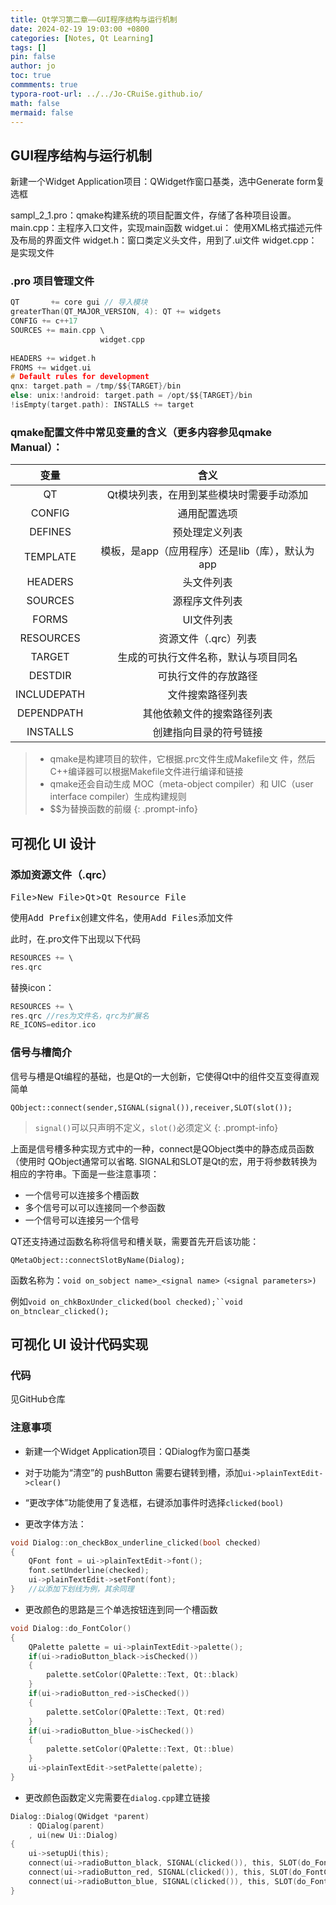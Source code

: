 ```yaml
---
title: Qt学习第二章——GUI程序结构与运行机制
date: 2024-02-19 19:03:00 +0800
categories: [Notes, Qt Learning]
tags: []
pin: false
author: jo
toc: true
commments: true
typora-root-url: ../../Jo-CRuiSe.github.io/
math: false
mermaid: false
---
```


## GUI程序结构与运行机制

新建一个Widget Application项目：QWidget作窗口基类，选中Generate form复选框

sampl_2_1.pro：qmake构建系统的项目配置文件，存储了各种项目设置。
main.cpp：主程序入口文件，实现main函数
widget.ui： 使用XML格式描述元件及布局的界面文件
widget.h：窗口类定义头文件，用到了.ui文件
widget.cpp：是实现文件

### .pro 项目管理文件

```c
QT       += core gui // 导入模块
greaterThan(QT_MAJOR_VERSION, 4): QT += widgets
CONFIG += c++17
SOURCES += main.cpp \
  					widget.cpp
  
HEADERS += widget.h
FROMS += widget.ui
# Default rules for development
qnx: target.path = /tmp/$${TARGET}/bin
else: unix:!android: target.path = /opt/$${TARGET}/bin
!isEmpty(target.path): INSTALLS += target
```

### qmake配置文件中常见变量的含义（更多内容参见qmake Manual）：

|    变量     |                      含义                       |
| :---------: | :---------------------------------------------: |
|     QT      |    Qt模块列表，在用到某些模块时需要手动添加     |
|   CONFIG    |                  通用配置选项                   |
|   DEFINES   |                 预处理定义列表                  |
|  TEMPLATE   | 模板，是app（应用程序）还是lib（库），默认为app |
|   HEADERS   |                   头文件列表                    |
|   SOURCES   |                 源程序文件列表                  |
|    FORMS    |                   UI文件列表                    |
|  RESOURCES  |              资源文件（.qrc）列表               |
|   TARGET    |      生成的可执行文件名称，默认与项目同名       |
|   DESTDIR   |              可执行文件的存放路径               |
| INCLUDEPATH |                文件搜索路径列表                 |
| DEPENDPATH  |           其他依赖文件的搜索路径列表            |
|  INSTALLS   |             创建指向目录的符号链接              |

> - qmake是构建项目的软件，它根据.prc文件生成Makefile文
件，然后C++编译器可以根据Makefile文件进行编译和链接
> - qmake还会自动生成 MOC（meta-object compiler）和 UIC（user interface compiler）生成构建规则
> - $$为替换函数的前缀
{: .prompt-info}

## 可视化 UI 设计

### 添加资源文件（.qrc）

<kbd>File</kbd>><kbd>New File</kbd>><kbd>Qt</kbd>><kbd>Qt Resource File</kbd>

使用<kbd>Add Prefix</kbd>创建文件名，使用<kbd>Add Files</kbd>添加文件

此时，在.pro文件下出现以下代码

```c
RESOURCES += \
res.qrc
```

替换icon：

```c
RESOURCES += \
res.qrc	//res为文件名，qrc为扩展名
RE_ICONS=editor.ico
```

### 信号与槽简介
信号与槽是Qt编程的基础，也是Qt的一大创新，它使得Qt中的组件交互变得直观简单

```
QObject::connect(sender,SIGNAL(signal()),receiver,SLOT(slot());
```

>`signal()`可以只声明不定义，`slot()`必须定义
{: .prompt-info}

上面是信号槽多种实现方式中的一种，connect是QObject类中的静态成员函数（使用时
QObject通常可以省略.
SIGNAL和SLOT是Qt的宏，用于将参数转换为相应的字符串。下面是一些注意事项：

- 一个信号可以连接多个槽函数
- 多个信号可以可以连接同一个参函数
- 一个信号可以连接另一个信号

QT还支持通过函数名称将信号和槽关联，需要首先开启该功能：

```
QMetaObject::connectSlotByName(Dialog);
```

函数名称为：`void on_sobject name>_<signal name>（<signal parameters>)`

例如`void on_chkBoxUnder_clicked(bool checked);``void on_btnclear_clicked();`

## 可视化 UI 设计代码实现

### 代码

见GitHub仓库

### 注意事项

- 新建一个Widget Application项目：QDialog作为窗口基类

- 对于功能为“清空”的 pushButton 需要右键转到槽，添加`ui->plainTextEdit->clear()` 

- “更改字体”功能使用了复选框，右键添加事件时选择`clicked(bool)`

- 更改字体方法：

```c
void Dialog::on_checkBox_underline_clicked(bool checked)
{
	QFont font = ui->plainTextEdit->font();
	font.setUnderline(checked);
	ui->plainTextEdit->setFont(font);
}	//以添加下划线为例，其余同理
```

- 更改颜色的思路是三个单选按钮连到同一个槽函数

```c
void Dialog::do_FontColor() 
{
	QPalette palette = ui->plainTextEdit->palette();
	if(ui->radioButton_black->isChecked())
	{
		palette.setColor(QPalette::Text, Qt::black)
	}
	if(ui->radioButton_red->isChecked())
	{
		palette.setColor(QPalette::Text, Qt:red)
	}
	if(ui->radioButton_blue->isChecked())
	{
		palette.setColor(QPalette::Text, Qt::blue)
	}
	ui->plainTextEdit->setPalette(palette);
}
```

- 更改颜色函数定义完需要在`dialog.cpp`建立链接

```c
Dialog::Dialog(QWidget *parent)
	: QDialog(parent)
	, ui(new Ui::Dialog)
{
	ui->setupUi(this);
	connect(ui->radioButton_black, SIGNAL(clicked()), this, SLOT(do_FontColor()));
	connect(ui->radioButton_red, SIGNAL(clicked()), this, SLOT(do_FontColor()));
	connect(ui->radioButton_blue, SIGNAL(clicked()), this, SLOT(do_FontColor()));
}	
```